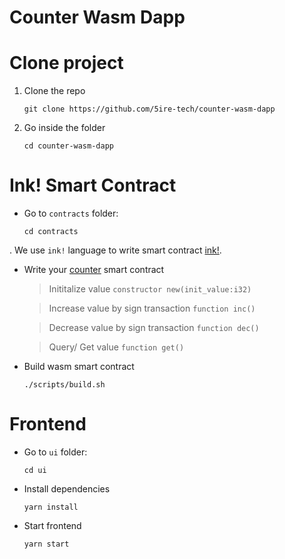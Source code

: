 #  Counter Wasm Dapp


# Clone project
1. Clone the repo 
    ```
    git clone https://github.com/5ire-tech/counter-wasm-dapp
2. Go inside the folder
    ``` 
    cd counter-wasm-dapp

# Ink! Smart Contract
+ Go to `contracts` folder:
    ```
    cd contracts
    ```
. We use `ink!` language to write smart contract [ink!](https://paritytech.github.io/ink/). 
+ Write your [counter](https://github.com/5ire-tech/wasm-contract-example/tree/develop/incrementer) smart contract

    >Inititalize value 
    `constructor new(init_value:i32)` 

    >Increase value by sign transaction
    `function inc()`

    >Decrease value by sign transaction
    `function dec()`

    >Query/ Get value 
    `function get()`
+ Build wasm smart contract

    ```
    ./scripts/build.sh
    ```

# Frontend

+ Go to `ui` folder: 
    ```
    cd ui
    ```
+ Install dependencies
    ```
    yarn install
    ```

+ Start frontend
    ```
    yarn start
    ```

